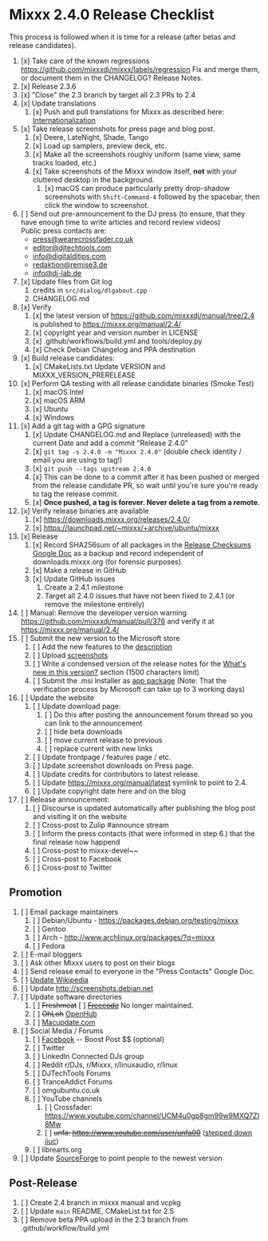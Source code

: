 # Mixxx 2.4.0 Release Checklist

This process is followed when it is time for a release (after betas and
release candidates).

1.  [x] Take care of the known regressions
   https://github.com/mixxxdj/mixxx/labels/regression
   Fix and merge them, or document them in the CHANGELOG? Release Notes.  
2.  [x] Release 2.3.6 
3.  [x] "Close" the 2.3 branch by target all 2.3 PRs to 2.4 
4.  [x] Update translations
    1.   [x] Push and pull translations for Mixxx as described here:
        [Internationalization](Internationalization)
5. [x] Take release screenshots for press page and blog post.
    1.  [x] Deere, LateNight, Shade, Tango
    2.  [x] Load up samplers, preview deck, etc. 
    3.  [x] Make all the screenshots roughly uniform (same view, same tracks
        loaded, etc.)
    4.  [x] Take screenshots of the Mixxx window itself, **not** with your
        cluttered desktop in the background.
        1.  [x] macOS can produce particularly pretty drop-shadow
            screenshots with `Shift-Command-4` followed by the spacebar,
            then click the window to screenshot.
6. [ ] Send out pre-announcement to the DJ press (to ensure, that they have enough time to write articles and record review videos)<br>
    Public press contacts are:
     *   [press@wearecrossfader.co.uk](mailto:press@wearecrossfader.co.uk)
     *   [editor@djtechtools.com](mailto:editor@djtechtools.com)
     *   [info@digitaldjtips.com](mailto:info@digitaldjtips.com)
     *   [redaktion@remise3.de](mailto:redaktion@remise3.de)
     *   [info@dj-lab.de](mailto:info@dj-lab.de)
7. [x] Update files from Git log 
    1. credits in `src/dialog/dlgabout.cpp`
    2. CHANGELOG.md
8. [x] Verify 
    1. [x] the latest version of https://github.com/mixxxdj/manual/tree/2.4 is published to <https://mixxx.org/manual/2.4/>
    2. [x] copyright year and version number in LICENSE
    3. [x] .github/workflows/build.yml and tools/deploy.py
    4. [x] Check Debian Changelog and PPA destination 
9. [x] Build release candidates:
    1.  [x] CMakeLists.txt Update VERSION and MIXXX_VERSION_PRERELEASE
10. [x] Perform QA testing with all release candidate binaries (Smoke Test) 
    1. [x] macOS Intel
    2. [x] macOS ARM
    3. [x] Ubuntu
    4. [x] Windows
11. [x] Add a git tag with a GPG signature 
    1. [x] Update CHANGELOG.md and Replace (unreleased) with the current Date and add a commit "Release 2.4.0"
    2. [x] ```git tag -s 2.4.0 -m "Mixxx 2.4.0"```  (double check identity / email you are using to tag!)
    3. [x] ```git push --tags upstream 2.4.0```
    4. [x] This can be done to a commit after it has been pushed or merged
        from the release candidate PR, so wait until you're sure you're ready to tag the
        release commit.
    4. [x] **Once pushed, a tag is forever. Never delete a tag from a
        remote.**
12. [x] Verify release binaries are available
    1. [x] https://downloads.mixxx.org/releases/2.4.0/
    2. [x] https://launchpad.net/~mixxx/+archive/ubuntu/mixxx  
13. [x] Release
    1. [x] Record SHA256sum of all packages in the [Release Checksums
        Google
        Doc](https://docs.google.com/spreadsheets/d/1E5vFa0gKf47P3LMMXpnr3JzsZ7-ENI03IgOkj9lxYQo/edit#gid=0)
        as a backup and record independent of downloads.mixxx.org (for
        forensic purposes).
    2. [x] Make a release in GitHub 
    3. [x] Update GitHub issues 
        1.  Create a 2.4.1 milestone 
        2.  Target all 2.4.0 issues that have not been fixed to 2.4.1 (or remove the milestone entirely) 
14. [ ] Manual: Remove the developer version warning https://github.com/mixxxdj/manual/pull/376 and verify it at <https://mixxx.org/manual/2.4/> 
15. [ ] Submit the new version to the Microsoft store
    1. [ ] Add the new features to the [description](https://learn.microsoft.com/en-us/windows/apps/publish/publish-your-app/add-and-edit-store-listing-info?pivots=store-installer-msix#description)
    2. [ ] Upload [screenshots](https://learn.microsoft.com/en-us/windows/apps/publish/publish-your-app/add-and-edit-store-listing-info?pivots=store-installer-msix#screenshots)
    3. [ ] Write a condensed version of the release notes for the [What's new in this version?](https://learn.microsoft.com/en-us/windows/apps/publish/publish-your-app/add-and-edit-store-listing-info?pivots=store-installer-msix#whats-new-in-this-version) section (1500 characters limit)
    4. [ ] Submit the .msi Installer as [app package](https://learn.microsoft.com/en-us/windows/apps/publish/publish-your-app/upload-app-packages?pivots=store-installer-msi-exe) (Note: That the verification process by Microsoft can take up to 3 working days)
16. [ ] Update the website
    1. [ ] Update download page:
        1.  [ ] Do this after posting the announcement forum thread so you
            can link to the announcement
        2.  [ ] hide beta downloads
        3.  [ ] move current release to previous
        4.  [ ] replace current with new links
    2. [ ] Update frontpage / features page / etc.
    3. [ ] Update screenshot downloads on Press page.
    4. [ ] Update credits for contributors to latest release.
    5. [ ] Update <https://mixxx.org/manual/latest> symlink to point to
        2.4.
    7. [ ] Update copyright date here and on the blog
17. [ ] Release announcement:
    1. [ ] Discourse is updated automatically after publishing the blog post and visiting it on the website
    2. [ ] Cross-post to Zulip \#announce stream
    3. [ ] Inform the press contacts (that were informed in step 6.) that the final release now happend
    4. [ ] Cross-post to mixxx-devel~~
    5. [ ] Cross-post to Facebook
    6. [ ] Cross-post to Twitter
    

## Promotion

1.  [ ] Email package maintainers
    1.  [ ] Debian/Ubuntu - <https://packages.debian.org/testing/mixxx>
    2.  [ ] Gentoo
    3.  [ ] Arch - <http://www.archlinux.org/packages/?q=mixxx>
    4.  [ ] Fedora
2.  [ ] E-mail bloggers
3.  [ ] Ask other Mixxx users to post on their blogs
4.  [ ] Send release email to everyone in the "Press Contacts" Google Doc.
5.  [ ] [Update Wikipedia](https://en.wikipedia.org/wiki/Mixxx)
6.  [ ] Update <http://screenshots.debian.net>
7.  [ ] Update software directories
    1.  [ ] ~~Freshmeat~~
        [ ] ~~[Freecode](http://www.freecode.com/projects/mixxx)~~ No longer
        maintained.
    2.  [ ] ~~OhLoh~~ [OpenHub](https://www.openhub.net/p/mixxx)
    3.  [ ] [Macupdate.com](https://www.macupdate.com/app/mac/33059/mixxx)
8.  [ ] Social Media / Forums
    1.  [ ] [Facebook](https://www.facebook.com/Mixxx-DJ-Software-21723485212/)
        -- Boost Post $$ (optional)
    2.  [ ] Twitter
    3.  [ ] LinkedIn Connected DJs group
    4.  [ ] Reddit r/DJs, r/Mixxx, r/linuxaudio, r/linux
    5.  [ ] DJTechTools Forums
    6.  [ ] TranceAddict Forums
    7.  [ ] omgubuntu.co.uk
    8.  [ ] YouTube channels
        1. [ ] Crossfader: https://www.youtube.com/channel/UCM4u0gp8gm99w9MXQ7ZI8Mw
        2. [ ] ~~unfa: https://www.youtube.com/user/unfa00~~ ([stepped down iiuc](https://www.youtube.com/watch?v=GHx6qyQZNjc))
    9.  [ ] librearts.org
9.  [ ] Update [SourceForge](https://sourceforge.net/projects/mixxx/) to
    point people to the newest version

## Post-Release

1.  [ ] Create 2.4 branch in mixxx manual and vcpkg 
2.  [ ] Update `main` README, CMakeList.txt for 2.5 
3.  [ ] Remove beta PPA upload in the 2.3 branch from .github/workflow/build.yml
